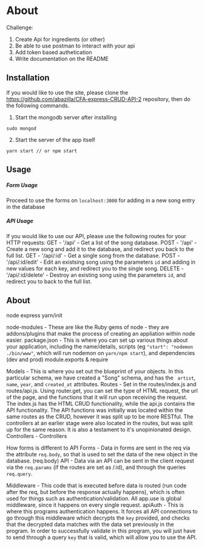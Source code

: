 # About

Challenge:
1. Create Api for ingredients (or other)
2. Be able to use postman to interact with your api
3. Add token based authetication
4. Write documentation on the README

## Installation

If you would like to use the site, please clone the https://github.com/abazilla/CFA-express-CRUD-API-2 repository, then do the following commands.

1. Start the mongodb server after installing
```
sudo mongod
```

2. Start the server of the app itself
```
yarn start // or npm start
```

## Usage
##### Form Usage
Proceed to use the forms on `localhost:3000` for adding in a new song entry in the database

##### API Usage
If you would like to use our API, please use the following routes for your HTTP requests:
GET - '/api' - Get a list of the song database.
POST - '/api' - Create a new song and add it to the database, and redirect you back to the full list.
GET - '/api/:id' - Get a single song from the database.
POST - '/api/:id/edit' - Edit an existsing song using the parameters `id` and adding in new values for each key, and redirect you to the single song.
DELETE - '/api/:id/delete' - Destroy an existing song using the parameters `id`, and redirect you to back to the full list.

## About

node
express
yarn/init

node-modules - These are like the Ruby gems of node - they are addons/plugins that make the process of creating an appliation within node easier.
package.json - This is where you can set up various things about your application, including the name/details, scripts (eg `"start": "nodemon ./bin/www"`, which will run nodemon on `yarn/npm start`), and dependencies (dev and prod)
module.exports & require

Models - This is where you set out the blueprint of your objects. In this particular schema, we have created a "Song" schema, and has the ` artist`, `name`, `year`, and `created_at` attributes.
Routes - Set in the routes/index.js and routes/api.js. Using router.get, you can set the type of HTML request, the url of the page, and the functions that it will run upon receiving the request. The index.js has the HTML CRUD functionality, while the api.js contains the API functionality. The API functions was initially was located within the same routes as the CRUD, however it was split up to be more RESTful. The controllers at an earlier stage were also located in the routes, but was split up for the same reason. It is also a testament to it's unopinionated design.
    Controllers -
Controllers

How forms is different to API
Forms - Data in forms are sent in the req via the attribute `req.body`, so that is used to set the data of the new object in the database. (req.body)
API - Data via an API can be sent in the client request via the `req.params` (if the routes are set as /:id), and through the queries `req.query`.

Middleware - This code that is executed before data is routed (run code after the req, but before the response actually happens), which is often used for things such as authentication/validation. All app.use is global middleware, since it happens on every single request.
apiAuth - This is where this programs authentication happens. It forces all API connections to go through this middleware which decrypts the `key` provided, and checks that the decrypted data matches with the data set previously in the program. In order to successfully validate in this program, you will just have to send through a query `key` that is valid, which will allow you to use the API.
